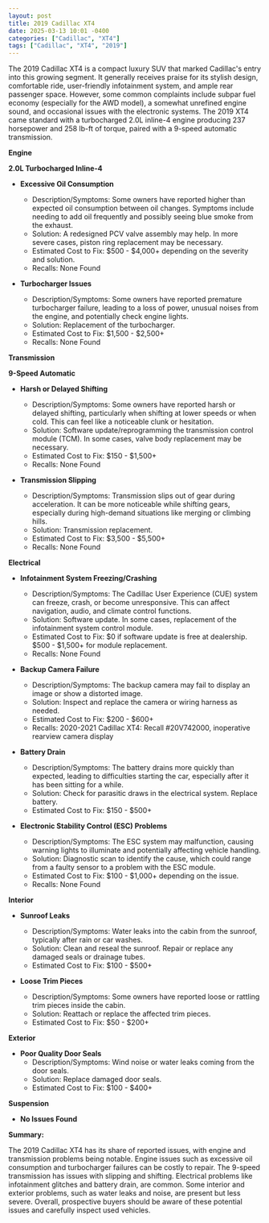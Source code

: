 ```yaml
---
layout: post
title: 2019 Cadillac XT4
date: 2025-03-13 10:01 -0400
categories: ["Cadillac", "XT4"]
tags: ["Cadillac", "XT4", "2019"]
---
```

The 2019 Cadillac XT4 is a compact luxury SUV that marked Cadillac's entry into this growing segment. It generally receives praise for its stylish design, comfortable ride, user-friendly infotainment system, and ample rear passenger space. However, some common complaints include subpar fuel economy (especially for the AWD model), a somewhat unrefined engine sound, and occasional issues with the electronic systems. The 2019 XT4 came standard with a turbocharged 2.0L inline-4 engine producing 237 horsepower and 258 lb-ft of torque, paired with a 9-speed automatic transmission.

**Engine**

**2.0L Turbocharged Inline-4**

*   **Excessive Oil Consumption**
    *   Description/Symptoms: Some owners have reported higher than expected oil consumption between oil changes. Symptoms include needing to add oil frequently and possibly seeing blue smoke from the exhaust.
    *   Solution: A redesigned PCV valve assembly may help. In more severe cases, piston ring replacement may be necessary.
    *   Estimated Cost to Fix: $500 - $4,000+ depending on the severity and solution.
    *   Recalls: None Found

*   **Turbocharger Issues**
    *   Description/Symptoms: Some owners have reported premature turbocharger failure, leading to a loss of power, unusual noises from the engine, and potentially check engine lights.
    *   Solution: Replacement of the turbocharger.
    *   Estimated Cost to Fix: $1,500 - $2,500+
    *   Recalls: None Found

**Transmission**

**9-Speed Automatic**

*   **Harsh or Delayed Shifting**
    *   Description/Symptoms: Some owners have reported harsh or delayed shifting, particularly when shifting at lower speeds or when cold. This can feel like a noticeable clunk or hesitation.
    *   Solution: Software update/reprogramming the transmission control module (TCM). In some cases, valve body replacement may be necessary.
    *   Estimated Cost to Fix: $150 - $1,500+
    *   Recalls: None Found

*   **Transmission Slipping**
    *   Description/Symptoms: Transmission slips out of gear during acceleration. It can be more noticeable while shifting gears, especially during high-demand situations like merging or climbing hills.
    *   Solution: Transmission replacement.
    *   Estimated Cost to Fix: $3,500 - $5,500+
    *   Recalls: None Found

**Electrical**

*   **Infotainment System Freezing/Crashing**
    *   Description/Symptoms: The Cadillac User Experience (CUE) system can freeze, crash, or become unresponsive. This can affect navigation, audio, and climate control functions.
    *   Solution: Software update. In some cases, replacement of the infotainment system control module.
    *   Estimated Cost to Fix: $0 if software update is free at dealership. $500 - $1,500+ for module replacement.
    *   Recalls: None Found

*   **Backup Camera Failure**
    *   Description/Symptoms: The backup camera may fail to display an image or show a distorted image.
    *   Solution: Inspect and replace the camera or wiring harness as needed.
    *   Estimated Cost to Fix: $200 - $600+
    *   Recalls: 2020-2021 Cadillac XT4: Recall #20V742000, inoperative rearview camera display

*   **Battery Drain**
    *   Description/Symptoms: The battery drains more quickly than expected, leading to difficulties starting the car, especially after it has been sitting for a while.
    *   Solution: Check for parasitic draws in the electrical system. Replace battery.
    *   Estimated Cost to Fix: $150 - $500+

*   **Electronic Stability Control (ESC) Problems**
    *   Description/Symptoms: The ESC system may malfunction, causing warning lights to illuminate and potentially affecting vehicle handling.
    *   Solution: Diagnostic scan to identify the cause, which could range from a faulty sensor to a problem with the ESC module.
    *   Estimated Cost to Fix: $100 - $1,000+ depending on the issue.
    *   Recalls: None Found

**Interior**

*   **Sunroof Leaks**
    *   Description/Symptoms: Water leaks into the cabin from the sunroof, typically after rain or car washes.
    *   Solution: Clean and reseal the sunroof. Repair or replace any damaged seals or drainage tubes.
    *   Estimated Cost to Fix: $100 - $500+

*   **Loose Trim Pieces**
    *   Description/Symptoms: Some owners have reported loose or rattling trim pieces inside the cabin.
    *   Solution: Reattach or replace the affected trim pieces.
    *   Estimated Cost to Fix: $50 - $200+

**Exterior**

*   **Poor Quality Door Seals**
    *   Description/Symptoms: Wind noise or water leaks coming from the door seals.
    *   Solution: Replace damaged door seals.
    *   Estimated Cost to Fix: $100 - $400+

**Suspension**

*   **No Issues Found**

**Summary:**

The 2019 Cadillac XT4 has its share of reported issues, with engine and transmission problems being notable. Engine issues such as excessive oil consumption and turbocharger failures can be costly to repair. The 9-speed transmission has issues with slipping and shifting. Electrical problems like infotainment glitches and battery drain, are common. Some interior and exterior problems, such as water leaks and noise, are present but less severe. Overall, prospective buyers should be aware of these potential issues and carefully inspect used vehicles.

